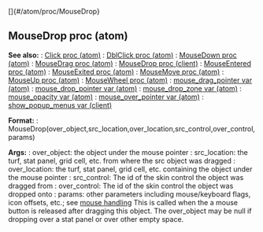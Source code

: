 []{#/atom/proc/MouseDrop}
  ## MouseDrop proc (atom)
  **See also:**
  :   [Click proc (atom)](ref/atom/proc/Click)
  :   [DblClick proc (atom)](ref/atom/proc/DblClick)
  :   [MouseDown proc (atom)](ref/atom/proc/MouseDown)
  :   [MouseDrag proc (atom)](ref/atom/proc/MouseDrag)
  :   [MouseDrop proc (client)](ref/client/proc/MouseDrop)
  :   [MouseEntered proc (atom)](ref/atom/proc/MouseEntered)
  :   [MouseExited proc (atom)](ref/atom/proc/MouseExited)
  :   [MouseMove proc (atom)](ref/atom/proc/MouseMove)
  :   [MouseUp proc (atom)](ref/atom/proc/MouseUp)
  :   [MouseWheel proc (atom)](ref/atom/proc/MouseWheel)
  :   [mouse_drag_pointer var (atom)](ref/atom/var/mouse_drag_pointer)
  :   [mouse_drop_pointer var (atom)](ref/atom/var/mouse_drop_pointer)
  :   [mouse_drop_zone var (atom)](ref/atom/var/mouse_drop_zone)
  :   [mouse_opacity var (atom)](ref/atom/var/mouse_opacity)
  :   [mouse_over_pointer var (atom)](ref/atom/var/mouse_over_pointer)
  :   [show_popup_menus var (client)](ref/client/var/show_popup_menus)
  <!-- -->
  **Format:**
  :   MouseDrop(over_object,src_location,over_location,src_control,over_control,params)
  <!-- -->
  **Args:**
  :   over_object: the object under the mouse pointer
  :   src_location: the turf, stat panel, grid cell, etc. from where the
      src object was dragged
  :   over_location: the turf, stat panel, grid cell, etc. containing the
      object under the mouse pointer
  :   src_control: The id of the skin control the object was dragged from
  :   over_control: The id of the skin control the object was dropped onto
  :   params: other parameters including mouse/keyboard flags, icon
      offsets, etc.; see [mouse handling](ref/DM/mouse)
  This is called when the a mouse button is released after dragging this
  object. The over_object may be null if dropping over a stat panel or
  over other empty space.